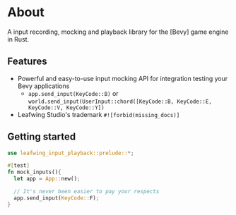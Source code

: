 # About

A input recording, mocking and playback library for the [Bevy] game engine in Rust.

## Features

- Powerful and easy-to-use input mocking API for integration testing your Bevy applications
  - `app.send_input(KeyCode::B)` or `world.send_input(UserInput::chord([KeyCode::B, KeyCode::E, KeyCode::V, KeyCode::Y])`
- Leafwing Studio's trademark `#![forbid(missing_docs)]`

## Getting started

```rust
use leafwing_input_playback::prelude::*;

#[test]
fn mock_inputs(){
  let app = App::new();

  // It's never been easier to pay your respects
  app.send_input(KeyCode::F);
}
```
